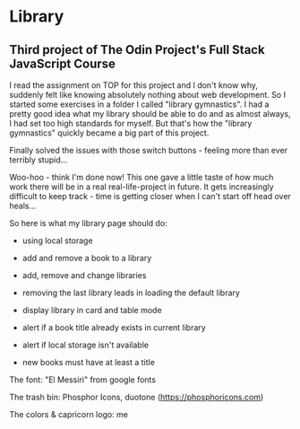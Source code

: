 # Library

## Third project of The Odin Project's Full Stack JavaScript Course

I read the assignment on TOP for this project and I don't know why, suddenly felt like knowing absolutely nothing about web development. So I started some exercises in a folder I called "library gymnastics". I had a pretty good idea what my library should be able to do and as almost always, I had set too high standards for myself. But that's how the "library gymnastics" quickly became a big part of this project.

Finally solved the issues with those switch buttons - feeling more than ever terribly stupid...

Woo-hoo - think I'm done now! This one gave a little taste of how much work there will be in a real real-life-project in future. It gets increasingly difficult to keep track - time is getting closer when I can't start off head over heals...

So here is what my library page should do:

- using local storage

- add and remove a book to a library

- add, remove and change libraries

- removing the last library leads in loading the default library

- display library in card and table mode

- alert if a book title already exists in current library

- alert if local storage isn't available

- new books must have at least a title

The font: "El Messiri" from google fonts

The trash bin: Phosphor Icons, duotone (<https://phosphoricons.com>)

The colors & capricorn logo: me
